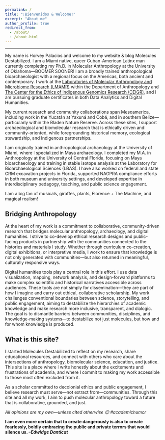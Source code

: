 ```yaml
---
permalink: /
title: "¡Bienvenidos & Welcome!"
excerpt: "About me"
author_profile: true
redirect_from: 
  - /about/
  - /about.html
---
```

------
My name is Horvey Palacios and welcome to my website & blog Molecules Destabilized. I am a Miami native, queer Cuban-American Latinx man currently completing my Ph.D. in Molecular Anthropology at the University of Oklahoma—BOOMER SOONER! I am a broadly trained anthropological bioarchaeologist with a regional focus on the Americas, both ancient and contemporary. I work at the [Laboratories of Molecular Anthropology and Microbiome Research (LMAMR)](https://lmamr.org) within the Department of Anthropology and [The Center for the Ethics of Indigenous Genomics Research (CEIGR)](https://www.ou.edu/cas/anthropology/ceigr), and I am pursuing graduate certificates in both Data Analytics and Digital Humanities.

My current research and community collaborations span Mesoamerica, including work in the Yucatán at Yaxuná and Cobá, and in southern Belize—particularly within the Bladen Nature Reserve. Across these sites, I support archaeological and biomolecular research that is ethically driven and community-oriented, while foregrounding historical memory, ecological stewardship, and Indigenous partnerships.

I am originally trained in anthropological archaeology at the University of Miami, where I specialized in Maya archaeology. I completed my M.A. in Anthropology at the University of Central Florida, focusing on Maya bioarchaeology and training in stable isotope analysis at the Laboratory for Bioarchaeological Sciences (LBAS). I have also worked on federal and state CRM excavation projects in Florida, supported NAGPRA compliance efforts in both museum and university settings, and developed expertise in interdisciplinary pedagogy, teaching, and public science engagement.

I am a big fan of musicals, giraffes, plants, Florence + The Machine, and magical realism!

Bridging Anthropology
------
At the heart of my work is a commitment to collaborative, community-driven research that bridges molecular anthropology, archaeology, and digital humanities. I strive to co-develop ethical research designs and public-facing products in partnership with the communities connected to the histories and materials I study. Whether through curriculum co-creation, digital exhibitions, or interpretive media, I work to ensure that knowledge is not only generated with communities—but also returned in meaningful, culturally responsive ways.

Digital humanities tools play a central role in this effort. I use data visualization, mapping, network analysis, and design-forward platforms to make complex scientific and historical narratives accessible across audiences. These tools are not simply for dissemination—they are part of how I imagine and carry out ethical, collaborative scholarship. My work challenges conventional boundaries between science, storytelling, and public engagement, aiming to destabilize the hierarchies of academic knowledge and make research more inclusive, transparent, and dialogic. The goal is to dismantle barriers between communities, disciplines, and knowledge-making systems—to destabilize not just molecules, but how and for whom knowledge is produced.  

What is this site?
------
I started Molecules Destabilized to reflect on my research, share educational resources, and connect with others who care about the intersections of anthropology, biomolecular science, education, and justice. This site is a place where I write honestly about the excitements and frustrations of academia, and where I commit to making my work accessible to those most often excluded from it.

As a scholar committed to decolonial ethics and public engagement, I believe research must serve—not extract from—communities. Through this site and all my work, I aim to push molecular anthropology toward a future that is collaborative, grounded, and just.

_All opinions are my own—unless cited otherwise 😉 #academichumor_

**I am even more certain that to create dangerously is also to create fearlessly, boldly embracing the public and private terrors that would silence us.
_–Edwidge Danticat_**

